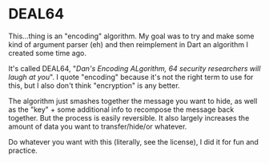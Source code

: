 # DEAL64

This...thing is an "encoding" algorithm.
My goal was to try and make some kind of argument parser (eh) and then reimplement in Dart an algorithm I created some time ago.

It's called DEAL64, "*Dan's Encoding ALgorithm, 64 security researchers will laugh at you*".
I quote "encoding" because it's not the right term to use for this, but I also don't think "encryption" is any better.

The algorithm just smashes together the message you want to hide, as well as the "key" + some additional info to recompose the message back together. But the process is easily reversible. It also largely increases the amount of data you want to transfer/hide/or whatever.

Do whatever you want with this (literally, see the license), I did it for fun and practice.
